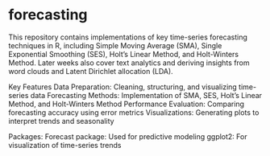 # forecasting
  This repository contains implementations of key time-series forecasting techniques in R, including Simple Moving Average (SMA), Single Exponential Smoothing (SES), Holt’s Linear Method, and Holt-Winters Method. Later weeks also cover text analytics and deriving insights from word clouds and Latent Dirichlet allocation (LDA).
  
Key Features
      Data Preparation: Cleaning, structuring, and visualizing time-series data
      Forecasting Methods: Implementation of SMA, SES, Holt’s Linear Method, and Holt-Winters Method
      Performance Evaluation: Comparing forecasting accuracy using error metrics
      Visualizations: Generating plots to interpret trends and seasonality

Packages:
      Forecast package: Used for predictive modeling
      ggplot2: For visualization of time-series trends
